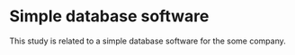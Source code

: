 # Simple database software
 This study is related to a simple database software for the some company. 
